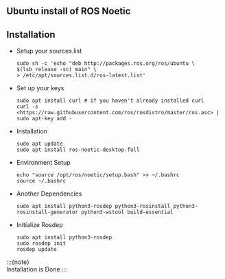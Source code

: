 ## Ubuntu install of ROS Noetic

## Installation

* Setup your sources.list

   ```console
   sudo sh -c 'echo "deb http://packages.ros.org/ros/ubuntu \
   $(lsb_release -sc) main" \
   > /etc/apt/sources.list.d/ros-latest.list'
   ```

* Set up your keys

    ```console
    sudo apt install curl # if you haven't already installed curl
    curl -s <https://raw.githubusercontent.com/ros/rosdistro/master/ros.asc> | sudo apt-key add -
    ```

* Installation

    ```console
    sudo apt update
    sudo apt install ros-noetic-desktop-full
    ```

* Environment Setup

    ```console
    echo "source /opt/ros/noetic/setup.bash" >> ~/.bashrc
    source ~/.bashrc
    ```

* Another Dependencies

    ```console
    sudo apt install python3-rosdep python3-rosinstall python3-rosinstall-generator python3-wstool build-essential
    ```

* Initialize Rosdep

    ```console
    sudo apt install python3-rosdep
    sudo rosdep init
    rosdep update
    ```

:::{note}  
Installation is Done
:::
